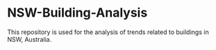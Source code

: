 # NSW-Building-Analysis

This repository is used for the analysis of trends related to buildings in NSW, Australia. 
